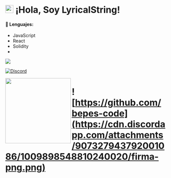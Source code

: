 # <img src="https://user-images.githubusercontent.com/57642291/115981321-b7a44c80-a58a-11eb-8109-79aa8bcf0698.gif" width="25px"> ¡Hola, Soy LyricalString!

#### 🔧 Lenguajes:
- JavaScript
- React
- Solidity
- 
<a href="https://github.com/bepes-code">
  <img src="https://github-readme-stats.vercel.app/api/top-langs/?username=bepes-code&langs_count=3&theme=dark">
</a>

[![Discord](https://img.shields.io/static/v1?label=Discord&message=LyricalString%239999&color=blue&style=for-the-badge)](https://discord.com/users/155411408752869377)



<div align="left">
  <a href="https://discord.com/users/155411408752869377">
    <img src="https://lanyard-profile-readme.vercel.app/api/155411408752869377?animated=true" align="left" height="205">
  </a>
</div>




# ![https://github.com/bepes-code](https://cdn.discordapp.com/attachments/907327943792001086/1009898548810240020/firma-png.png) 
